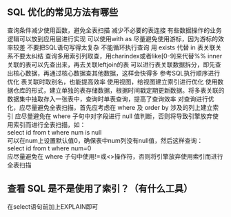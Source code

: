 ## SQL 优化的常见方法有哪些
   
   查询条件减少使用函数，避免全表扫描
   减少不必要的表连接
   有些数据操作的业务逻辑可以放到应用层进行实现
   可以使用with as
   尽量避免使用游标，因为游标的效率较差
   不要把SQL语句写得太复杂
   不能循环执行查询
   用 exists 代替 in 
   表关联关系不要太纠结
   查询多用索引列取查，用charindex或者like[0-9]来代替%%
   inner关联的表可以先查出来，再去关联leftjoin的表
   可以进行表关联数据拆分，即先查出核心数据，再通过核心数据查其他数据，这样会快得多
   参考SQL执行顺序进行优化
   表关联时取别名，也能提高效率
   使用视图，给视图建立索引进行优化
   使用数据仓库的形式，建立单独的表存储数据，根据时间戳定期更新数据。将多表关联的数据集中抽取存入一张表中，查询时单表查询，提高了查询效率
   对查询进行优化，应尽量避免全表扫描，首先应考虑在 where 及 order by 涉及的列上建立索引
   应尽量避免在 where 子句中对字段进行 null 值判断，否则将导致引擎放弃使用索引而进行全表扫描，如：    
   select id from t where num is null     
   可以在num上设置默认值0，确保表中num列没有null值，然后这样查询：   
   select id from t where num=0       
   应尽量避免在 where 子句中使用!=或<>操作符，否则将引擎放弃使用索引而进行全表扫描
   

## 查看 SQL 是不是使用了索引？（有什么工具）
   在select语句前加上EXPLAIN即可
##
##